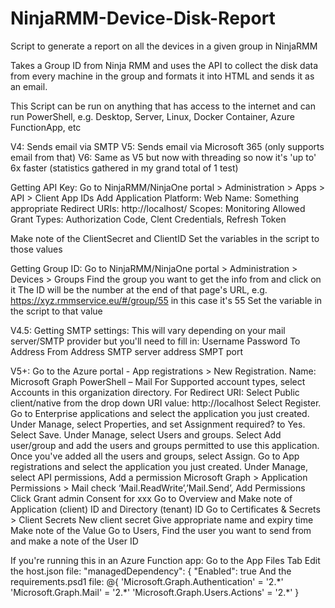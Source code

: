 # NinjaRMM-Device-Disk-Report
Script to generate a report on all the devices in a given group in NinjaRMM

Takes a Group ID from Ninja RMM and uses the API to collect the disk data from every machine in the group and formats it into HTML and sends it as an email.

This Script can be run on anything that has access to the internet and can run PowerShell, e.g. Desktop, Server, Linux, Docker Container, Azure FunctionApp, etc

V4: Sends email via SMTP
V5: Sends email via Microsoft 365 (only supports email from that)
V6: Same as V5 but now with threading so now it's 'up to' 6x faster (statistics gathered in my grand total of 1 test)


Getting API Key:
  Go to NinjaRMM/NinjaOne portal > Administration > Apps > API > Client App IDs
  Add
  Application Platform: Web
  Name: Something appropriate
  Redirect URIs: http://localhost/
  Scopes: Monitoring
  Allowed Grant Types: Authorization Code, Clent Credentials, Refresh Token

  Make note of the ClientSecret and ClientID
  Set the variables in the script to those values

Getting Group ID:
  Go to NinjaRMM/NinjaOne portal > Administration > Devices > Groups
  Find the group you want to get the info from and click on it
  The ID will be the number at the end of that page's URL, e.g. https://xyz.rmmservice.eu/#/group/55 in this case it's 55
  Set the variable in the script to that value

V4.5:
  Getting SMTP settings:
    This will vary depending on your mail server/SMTP provider but you'll need to fill in:
    Username
    Password
    To Address
    From Address
    SMTP server address
    SMPT port

V5+:
  Go to the Azure portal - App registrations > New Registration.
    Name: Microsoft Graph PowerShell – Mail
    For Supported account types, select Accounts in this organization directory. 
    For Redirect URI: 
      Select Public client/native from the drop down
      URI value: http://localhost
    Select Register.
  Go to Enterprise applications and select the application you just created.
    Under Manage, select Properties, and set Assignment required? to Yes.
    Select Save.
    Under Manage, select Users and groups.
    Select Add user/group and add the users and groups permitted to use this application.
    Once you've added all the users and groups, select Assign.
  Go to App registrations and select the application you just created.
    Under Manage, select API permissions, Add a permission
      Microsoft Graph > Application Permissions > Mail 
      check ‘Mail.ReadWrite’,’Mail.Send’, Add Permissions
      Click Grant admin Consent for xxx
    Go to Overview and Make note of Application (client) ID and Directory (tenant) ID
    Go to Certificates & Secrets > Client Secrets
      New client secret 
      Give appropriate name and expiry time
      Make note of the Value
    Go to Users, Find the user you want to send from and make a note of the User ID

  If you're running this in an Azure Function app:
    Go to the App Files Tab
    Edit the host.json file:
      "managedDependency": {
      "Enabled": true
    And the requirements.psd1 file:
      @{
        'Microsoft.Graph.Authentication' = '2.\*'
        'Microsoft.Graph.Mail' = '2.\*'
        'Microsoft.Graph.Users.Actions' = '2.\*'
      }























